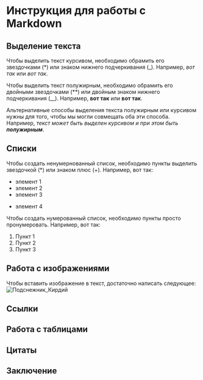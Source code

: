 # Инструкция для работы с Markdown

## Выделение текста

Чтобы выделить текст курсивом, необходимо обрамить его звездочками (*) или знаком нижнего подчеркивания (_). Например, *вот так* или _вот так_.

Чтобы выделить текст полужирным, необходимо обрамить его двойными звездочками (**) или двойным знаком нижнего подчеркивания (__). Например, **вот так** или __вот так__.

Альтернативные способы выделения текста полужирным или курсивом нужны для того, чтобы мы могли совмещать оба эти способа. Например, _текст может быть выделен курсивом и при этом быть **полужирным**_.

## Списки

Чтобы создать ненумернованный список, необходимо пункты выделить звездочкой (*) или знаком плюс (+).
Например, вот так:

* элемент 1
* элемент 2
* элемент 3
+ элемент 4

Чтобы создать нумерованный список, необходимо пункты просто пронумеровать. Например, вот так:

1. Пункт 1
2. Пункт 2
3. Пункт 3

## Работа с изображениями

Чтобы вставить изображение в текст, достаточно написать следующее:
![Подснежник_Кирдий](Podsnezhnik.jpg)

## Ссылки

## Работа с таблицами

## Цитаты

## Заключение